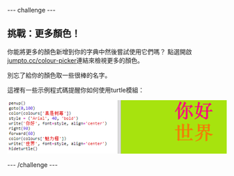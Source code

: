 --- challenge ---

## 挑戰：更多顏色！

你能將更多的顏色新增到你的字典中然後嘗試使用它們嗎？ 點選開啟<a href="http://jumpto.cc/colour-picker" target="_blank">jumpto.cc/colour-picker</a>連結來檢視更多的顏色。

別忘了給你的顏色取一些很棒的名字。

這裡有一些示例程式碼提醒你如何使用turtle模組：

![截圖](images/colourful-challenge1.png)

--- /challenge ---